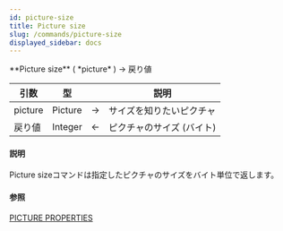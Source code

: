 ```yaml
---
id: picture-size
title: Picture size
slug: /commands/picture-size
displayed_sidebar: docs
---
```


<!--REF #_command_.Picture size.Syntax-->**Picture size** ( *picture* ) -> 戻り値<!-- END REF-->
<!--REF #_command_.Picture size.Params-->
| 引数 | 型 |  | 説明 |
| --- | --- | --- | --- |
| picture | Picture | &#8594;  | サイズを知りたいピクチャ |
| 戻り値 | Integer | &#8592; | ピクチャのサイズ (バイト) |

<!-- END REF-->

#### 説明 

<!--REF #_command_.Picture size.Summary-->Picture sizeコマンドは指定したピクチャのサイズをバイト単位で返します。<!-- END REF-->

#### 参照 

[PICTURE PROPERTIES](picture-properties.md)  